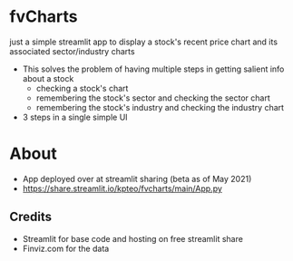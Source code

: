 # fvCharts
just a simple streamlit app to display a stock's recent price chart and its associated sector/industry charts
* This solves the problem of having multiple steps in getting salient info about a stock
  - checking a stock's chart
  - remembering the stock's sector and checking the sector chart
  - remembering the stock's industry and checking the industry chart
* 3 steps in a single simple UI

# About
* App deployed over at streamlit sharing (beta as of May 2021)
* https://share.streamlit.io/kpteo/fvcharts/main/App.py

## Credits
* Streamlit for base code and hosting on free streamlit share 
* Finviz.com for the data
